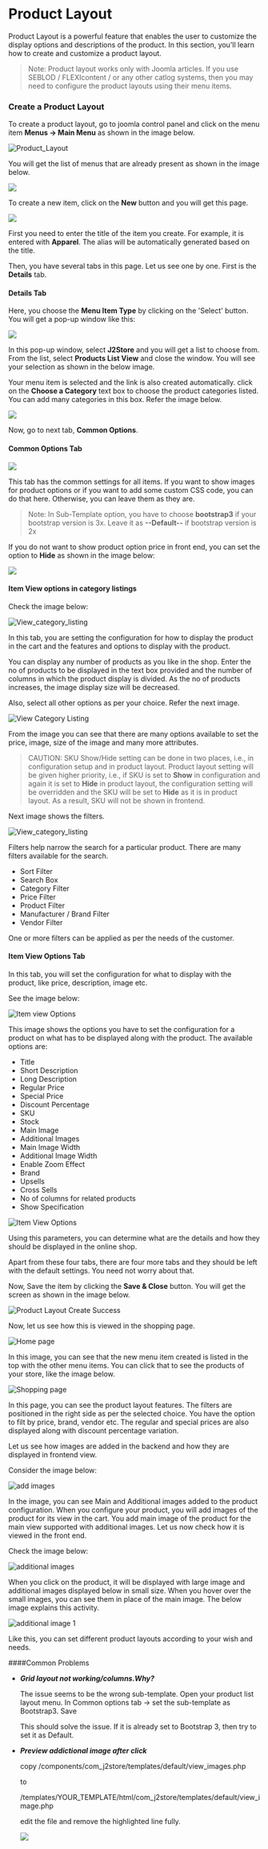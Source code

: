 # Product Layout

Product Layout is a powerful feature that enables the user to customize the display options and descriptions of the product. In this section, you'll learn how to create and customize a product layout.

>Note: Product layout works only with Joomla articles. If you use SEBLOD / FLEXIcontent / or any other catlog systems, then you may need to configure the product layouts using their menu items.


### Create a Product Layout
To create a product layout, go to joomla control panel and click on the menu item **Menus -> Main Menu** as shown in the image below.

![Product_Layout](./assets/images/product_layout_create_1.png)

You will get the list of menus that are already present as shown in the image below.

![](./assets/images/product_list_view_2.png)

To create a new item, click on the **New** button and you will get this page.

![](./assets/images/product_list_view_3.png)

First you need to enter the title of the item you create. For example, it is entered with **Apparel**. The alias will be automatically generated based on the title.

Then, you have several tabs in this page. Let us see one by one. First is the **Details** tab.

#### Details Tab
Here, you choose the **Menu Item Type** by clicking on the 'Select' button. You will get a pop-up window like this:

![](./assets/images/product_list_view_4.png)

In this pop-up window, select **J2Store** and you will get a list to choose from. From the list, select **Products List View** and close the window. You will see your selection as shown in the below image.

Your menu item is selected and the link is also created automatically. click on the **Choose a Category** text box to choose the product categories listed. You can add many categories in this box. Refer the image below.

![](./assets/images/product_list_view_5.png)

Now, go to next tab, **Common Options**.

#### Common Options Tab
![](./assets/images/product_list_view_6.png)

This tab has the common settings for all items. If you want to show images for product options or if you want to add some custom CSS code, you can do that here. Otherwise, you can leave them as they are.

>Note: In Sub-Template option, you have to choose **bootstrap3** if your bootstrap version is 3x. Leave it as **--Default--** if bootstrap version is 2x

If you do not want to show product option price in front end, you can set the option to **Hide** as shown in the image below:

![](./assets/images/product_list_view_7.png)

#### Item View options in category listings
Check the image below:

![View_category_listing](./assets/images/product_layout_view_category_1.png)

In this tab, you are setting the configuration for how to display the product in the cart and the features and options to display with the product.

You can display any number of products as you like in the shop. Enter the no of products to be displayed in the text box provided and the number of columns in which the product display is divided.
As the no of products increases, the image display size will be decreased. 

Also, select all other options as per your choice. Refer the next image.

![View Category Listing](./assets/images/product_layout_view_category_2.png)

From the image you can see that there are many options available to set the price, image, size of the image and many more attributes.

>CAUTION: SKU Show/Hide setting can be done in two places, i.e., in configuration setup and in product layout. Product layout setting will be given higher priority, i.e., if SKU is set to **Show** in configuration and again it is set to **Hide** in product layout, the configuration setting will be overridden and the SKU will be set to **Hide** as it is in product layout. As a result, SKU will not be shown in frontend.

Next image shows the filters.

![View_category_listing](./assets/images/product_layout_view_category_3.png)

Filters help narrow the search for a particular product. There are many filters available for the search. 

* Sort Filter
* Search Box
* Category Filter
* Price Filter
* Product Filter
* Manufacturer / Brand Filter
* Vendor Filter

One or more filters can be applied as per the needs of the customer.

#### Item View Options Tab

In this tab, you will set the configuration for what to display with the product, like price, description, image etc.

See the image below:

![Item view Options](./assets/images/product_layout_item_view_options_1.png)

This image shows the options you have to set the configuration for a product on what has to be displayed along with the product. The available options are: 

* Title
* Short Description
* Long Description
* Regular Price
* Special Price
* Discount Percentage
* SKU
* Stock
* Main Image
* Additional Images
* Main Image Width
* Additional Image Width
* Enable Zoom Effect
* Brand 
* Upsells
* Cross Sells
* No of columns for related products
* Show Specification

![Item View Options](./assets/images/product_layout_item_view_options_2.png)

Using this parameters, you can determine what are the details and how they should be displayed in the online shop.

Apart from these four tabs, there are four more tabs and they should be left with the default settings. You need not worry about that.

Now, Save the item by clicking the **Save & Close** button. You will get the screen as shown in the image below.

![Product Layout Create Success](./assets/images/product_layout_create_success.png)

Now, let us see how this is viewed in the shopping page. 

![Home page](./assets/images/product_layout_frontend_home.png)

In this image, you can see that the new menu item created is listed in the top with the other menu items. You can click that to see the products of your store, like the image below.

![Shopping page](./assets/images/product_layout_frontend_apparel.png)

In this page, you can see the product layout features. The filters are positioned in the right side as per the selected choice. You have the option to filt by price, brand, vendor etc. The regular and special prices are also displayed along with discount percentage variation. 

Let us see how images are added in the backend and how they are displayed in frontend view.

Consider the image below:

![add images](./assets/images/salad_add_images.png)

In the image, you can see Main and Additional images added to the product configuration. When you configure your product, you will add images of the product for its view in the cart. You add main image of the product for the main view supported with additional images. Let us now check how it is viewed in the front end.

Check the image below: 

![additional images](./assets/images/prod_layout_addnl_images.png)

When you click on the product, it will be displayed with large image and additional images displayed below in small size. When you hover over the small images, you can see them in place of the main image. The below image explains this activity.

![additional image 1](./assets/images/prod_layout_addnl_images_1.png)

Like this, you can set different product layouts according to your wish and needs.

####Common Problems
* ***Grid layout not working/columns.Why?***

   The issue seems to be the wrong sub-template.
   Open your product list layout menu. In Common options tab -> set the sub-template as Bootstrap3.
   Save

   This should solve the issue. If it is already set to Bootstrap 3, then try to set it as Default.
   
* ***Preview addictional image after click***

    copy
   /components/com_j2store/templates/default/view_images.php

   to

   /templates/YOUR_TEMPLATE/html/com_j2store/templates/default/view_image.php

   edit the file and remove the highlighted line fully.
   
   ![](assets/images/avoid_mouseover.png)